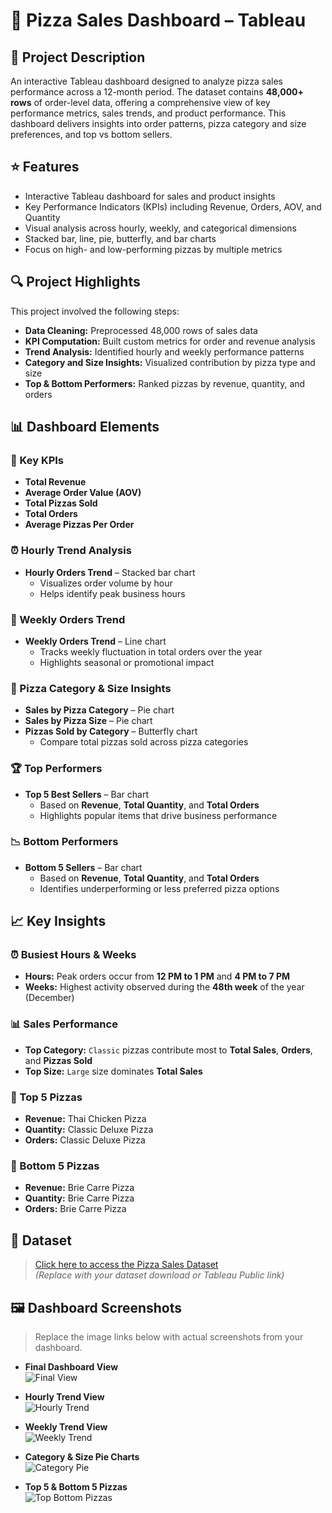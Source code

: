 # 🍕 Pizza Sales Dashboard – Tableau

## 📘 Project Description  
An interactive Tableau dashboard designed to analyze pizza sales performance across a 12-month period. The dataset contains **48,000+ rows** of order-level data, offering a comprehensive view of key performance metrics, sales trends, and product performance. This dashboard delivers insights into order patterns, pizza category and size preferences, and top vs bottom sellers.

## ⭐ Features  
* Interactive Tableau dashboard for sales and product insights  
* Key Performance Indicators (KPIs) including Revenue, Orders, AOV, and Quantity  
* Visual analysis across hourly, weekly, and categorical dimensions  
* Stacked bar, line, pie, butterfly, and bar charts  
* Focus on high- and low-performing pizzas by multiple metrics  

## 🔍 Project Highlights  
This project involved the following steps:  
* **Data Cleaning:** Preprocessed 48,000 rows of sales data  
* **KPI Computation:** Built custom metrics for order and revenue analysis  
* **Trend Analysis:** Identified hourly and weekly performance patterns  
* **Category and Size Insights:** Visualized contribution by pizza type and size  
* **Top & Bottom Performers:** Ranked pizzas by revenue, quantity, and orders  

## 📊 Dashboard Elements  

### 📌 Key KPIs  
* **Total Revenue**  
* **Average Order Value (AOV)**  
* **Total Pizzas Sold**  
* **Total Orders**  
* **Average Pizzas Per Order**

### ⏰ Hourly Trend Analysis  
* **Hourly Orders Trend** – Stacked bar chart  
  * Visualizes order volume by hour  
  * Helps identify peak business hours  

### 📆 Weekly Orders Trend  
* **Weekly Orders Trend** – Line chart  
  * Tracks weekly fluctuation in total orders over the year  
  * Highlights seasonal or promotional impact  

### 🍕 Pizza Category & Size Insights  
* **Sales by Pizza Category** – Pie chart  
* **Sales by Pizza Size** – Pie chart  
* **Pizzas Sold by Category** – Butterfly chart  
  * Compare total pizzas sold across pizza categories  

### 🏆 Top Performers  
* **Top 5 Best Sellers** – Bar chart  
  * Based on **Revenue**, **Total Quantity**, and **Total Orders**  
  * Highlights popular items that drive business performance  

### 📉 Bottom Performers  
* **Bottom 5 Sellers** – Bar chart  
  * Based on **Revenue**, **Total Quantity**, and **Total Orders**  
  * Identifies underperforming or less preferred pizza options  

## 📈 Key Insights  

### ⏰ Busiest Hours & Weeks  
* **Hours:** Peak orders occur from **12 PM to 1 PM** and **4 PM to 7 PM**  
* **Weeks:** Highest activity observed during the **48th week** of the year (December)  

### 📊 Sales Performance  
* **Top Category:** `Classic` pizzas contribute most to **Total Sales**, **Orders**, and **Pizzas Sold**  
* **Top Size:** `Large` size dominates **Total Sales**

### 🥇 Top 5 Pizzas  
* **Revenue:** Thai Chicken Pizza  
* **Quantity:** Classic Deluxe Pizza  
* **Orders:** Classic Deluxe Pizza  

### 🥉 Bottom 5 Pizzas  
* **Revenue:** Brie Carre Pizza  
* **Quantity:** Brie Carre Pizza  
* **Orders:** Brie Carre Pizza  

## 📂 Dataset  
> [Click here to access the Pizza Sales Dataset](https://github.com/subhra8888/Tableau-Pizza-Sales-Dashboard/blob/main/pizza_sales.csv)  
*(Replace with your dataset download or Tableau Public link)*

## 🖼️ Dashboard Screenshots  
> Replace the image links below with actual screenshots from your dashboard.

* **Final Dashboard View**  
![Final View](https://github.com/your-username/pizza-sales-dashboard/blob/main/images/final-dashboard.png)

* **Hourly Trend View**  
![Hourly Trend](https://github.com/your-username/pizza-sales-dashboard/blob/main/images/hourly-trend.png)

* **Weekly Trend View**  
![Weekly Trend](https://github.com/your-username/pizza-sales-dashboard/blob/main/images/weekly-trend.png)

* **Category & Size Pie Charts**  
![Category Pie](https://github.com/your-username/pizza-sales-dashboard/blob/main/images/category-size.png)

* **Top 5 & Bottom 5 Pizzas**  
![Top Bottom Pizzas](https://github.com/your-username/pizza-sales-dashboard/blob/main/images/top-bottom-pizzas.png)
